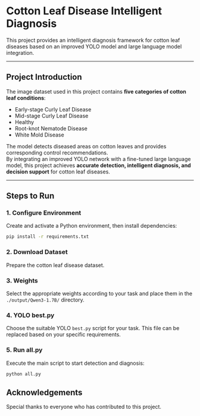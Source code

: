 # Cotton Leaf Disease Intelligent Diagnosis

This project provides an intelligent diagnosis framework for cotton leaf diseases based on an improved YOLO model and large language model integration.  

---

## Project Introduction
The image dataset used in this project contains **five categories of cotton leaf conditions**:  
- Early-stage Curly Leaf Disease  
- Mid-stage Curly Leaf Disease  
- Healthy  
- Root-knot Nematode Disease  
- White Mold Disease  

The model detects diseased areas on cotton leaves and provides corresponding control recommendations.  
By integrating an improved YOLO network with a fine-tuned large language model, this project achieves **accurate detection, intelligent diagnosis, and decision support** for cotton leaf diseases.  

---

## Steps to Run

### 1. Configure Environment
Create and activate a Python environment, then install dependencies:
```bash
pip install -r requirements.txt
```

### 2. Download Dataset

Prepare the cotton leaf disease dataset.


### 3. Weights
Select the appropriate weights according to your task and place them in the `./output/Qwen3-1.7B/` directory.

### 4. YOLO best.py

Choose the suitable YOLO `best.py` script for your task. This file can be replaced based on your specific requirements.


### 5. Run all.py

Execute the main script to start detection and diagnosis:
```bash
python all.py
```

## Acknowledgements

Special thanks to everyone who has contributed to this project.
